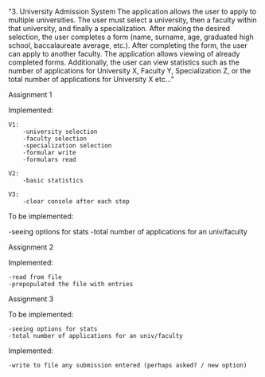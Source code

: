 "3. University Admission System
 The application allows the user to apply to multiple universities. The user must select a university, then a faculty within that university, and finally a specialization. After making the desired selection, the user completes a form (name, surname, age, graduated high school, baccalaureate average, etc.). After completing the form, the user can apply to another faculty. The application allows viewing of already completed forms. Additionally, the user can view statistics such as the number of applications for University X, Faculty Y, Specialization Z, or the total number of applications for University X etc..."


Assignment 1


 Implemented:
 
    V1:
        -university selection
        -faculty selection
        -specialization selection
        -formular write
        -formulars read

    V2:
        -basic statistics

    V3:
        -clear console after each step

 To be implemented:

 -seeing options for stats
 -total number of applications for an univ/faculty


Assignment 2


 Implemented:

    -read from file
    -prepopulated the file with entries


Assignment 3


 To be implemented:

    -seeing options for stats
    -total number of applications for an univ/faculty

 Implemented:

    -write to file any submission entered (perhaps asked? / new option)